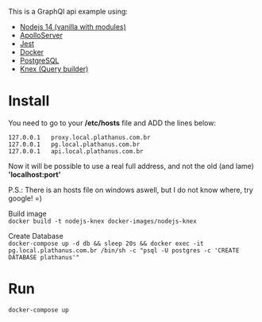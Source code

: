 This is a GraphQl api example using:
- [Nodejs 14 (vanilla with modules)](https://nodejs.org/dist/latest-v14.x/docs/api/)
- [ApolloServer](https://www.apollographql.com/docs/apollo-server/)
- [Jest](https://jestjs.io/docs/en/getting-started)
- [Docker](https://www.docker.com/)
- [PostgreSQL](https://www.postgresql.org/docs/)
- [Knex (Query builder)](http://knexjs.org/)

# Install

You need to go to your **/etc/hosts** file and ADD the lines below:  
```
127.0.0.1   proxy.local.plathanus.com.br 
127.0.0.1   pg.local.plathanus.com.br
127.0.0.1   api.local.plathanus.com.br
```

Now it will be possible to use a real full address, and not the old (and lame) **'localhost:port'**

P.S.: There is an hosts file on windows aswell, but I do not know where, try google! =)

Build image  
`docker build -t nodejs-knex docker-images/nodejs-knex`


Create Database  
`docker-compose up -d db && sleep 20s && docker exec -it pg.local.plathanus.com.br /bin/sh -c "psql -U postgres -c 'CREATE DATABASE plathanus'"`

# Run

`docker-compose up` 
